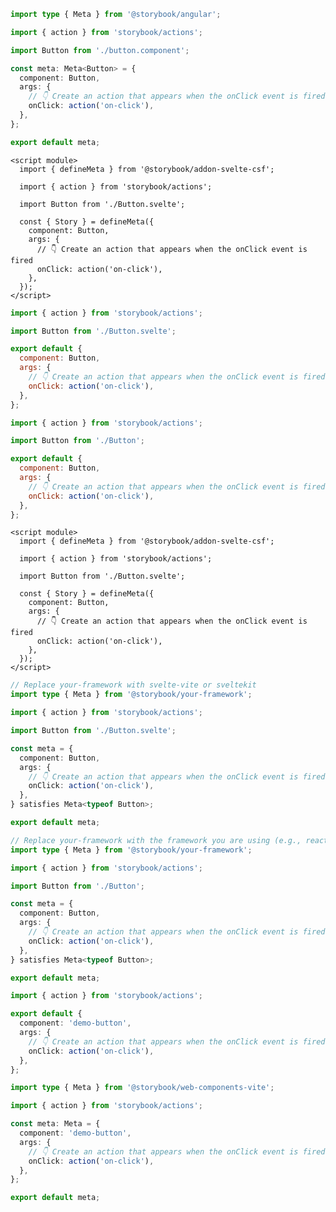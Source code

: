 ```ts filename="Button.stories.ts" renderer="angular" language="ts"
import type { Meta } from '@storybook/angular';

import { action } from 'storybook/actions';

import Button from './button.component';

const meta: Meta<Button> = {
  component: Button,
  args: {
    // 👇 Create an action that appears when the onClick event is fired
    onClick: action('on-click'),
  },
};

export default meta;
```

```svelte filename="Button.stories.svelte" renderer="svelte" language="js" tabTitle="Svelte CSF"
<script module>
  import { defineMeta } from '@storybook/addon-svelte-csf';

  import { action } from 'storybook/actions';

  import Button from './Button.svelte';

  const { Story } = defineMeta({
    component: Button,
    args: {
      // 👇 Create an action that appears when the onClick event is fired
      onClick: action('on-click'),
    },
  });
</script>
```

```js filename="Button.stories.js" renderer="svelte" language="js" tabTitle="CSF"
import { action } from 'storybook/actions';

import Button from './Button.svelte';

export default {
  component: Button,
  args: {
    // 👇 Create an action that appears when the onClick event is fired
    onClick: action('on-click'),
  },
};
```

```js filename="Button.stories.js" renderer="common" language="js"
import { action } from 'storybook/actions';

import Button from './Button';

export default {
  component: Button,
  args: {
    // 👇 Create an action that appears when the onClick event is fired
    onClick: action('on-click'),
  },
};
```

```svelte filename="Button.stories.svelte" renderer="svelte" language="ts" tabTitle="Svelte CSF"
<script module>
  import { defineMeta } from '@storybook/addon-svelte-csf';

  import { action } from 'storybook/actions';

  import Button from './Button.svelte';

  const { Story } = defineMeta({
    component: Button,
    args: {
      // 👇 Create an action that appears when the onClick event is fired
      onClick: action('on-click'),
    },
  });
</script>
```

```ts filename="Button.stories.ts" renderer="svelte" language="ts" tabTitle="CSF"
// Replace your-framework with svelte-vite or sveltekit
import type { Meta } from '@storybook/your-framework';

import { action } from 'storybook/actions';

import Button from './Button.svelte';

const meta = {
  component: Button,
  args: {
    // 👇 Create an action that appears when the onClick event is fired
    onClick: action('on-click'),
  },
} satisfies Meta<typeof Button>;

export default meta;
```

```ts filename="Button.stories.ts" renderer="common" language="ts"
// Replace your-framework with the framework you are using (e.g., react-vite, vue3-vite, angular, etc.)
import type { Meta } from '@storybook/your-framework';

import { action } from 'storybook/actions';

import Button from './Button';

const meta = {
  component: Button,
  args: {
    // 👇 Create an action that appears when the onClick event is fired
    onClick: action('on-click'),
  },
} satisfies Meta<typeof Button>;

export default meta;
```

```ts filename="Button.stories.js" renderer="web-components" language="js"
import { action } from 'storybook/actions';

export default {
  component: 'demo-button',
  args: {
    // 👇 Create an action that appears when the onClick event is fired
    onClick: action('on-click'),
  },
};
```

```ts filename="Button.stories.ts" renderer="web-components" language="ts"
import type { Meta } from '@storybook/web-components-vite';

import { action } from 'storybook/actions';

const meta: Meta = {
  component: 'demo-button',
  args: {
    // 👇 Create an action that appears when the onClick event is fired
    onClick: action('on-click'),
  },
};

export default meta;
```
